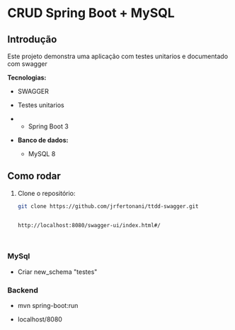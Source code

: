 # CRUD Spring Boot +  MySQL

## Introdução

Este projeto demonstra uma aplicação com testes unitarios e documentado com swagger

**Tecnologias:**

  *  SWAGGER
  *  Testes unitarios
  *  * Spring Boot 3

* **Banco de dados:**
    * MySQL 8


## Como rodar
1. Clone o repositório:
   ```bash
   git clone https://github.com/jrfertonani/ttdd-swagger.git
   

   http://localhost:8080/swagger-ui/index.html#/
   
  
### MySql

   * Criar new_schema "testes" 

### Backend

   * mvn spring-boot:run

   * localhost/8080

